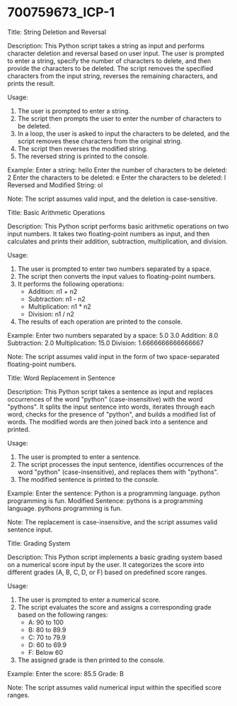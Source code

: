 # 700759673_ICP-1
Title: String Deletion and Reversal

Description:
This Python script takes a string as input and performs character deletion and reversal based on user input. The user is prompted to enter a string, specify the number of characters to delete, and then provide the characters to be deleted. The script removes the specified characters from the input string, reverses the remaining characters, and prints the result.

Usage:
1. The user is prompted to enter a string.
2. The script then prompts the user to enter the number of characters to be deleted.
3. In a loop, the user is asked to input the characters to be deleted, and the script removes these characters from the original string.
4. The script then reverses the modified string.
5. The reversed string is printed to the console.

Example:
Enter a string: hello
Enter the number of characters to be deleted: 2
Enter the characters to be deleted: e
Enter the characters to be deleted: l
Reversed and Modified String: ol

Note: The script assumes valid input, and the deletion is case-sensitive.



Title: Basic Arithmetic Operations

Description:
This Python script performs basic arithmetic operations on two input numbers. It takes two floating-point numbers as input, and then calculates and prints their addition, subtraction, multiplication, and division.

Usage:
1. The user is prompted to enter two numbers separated by a space.
2. The script then converts the input values to floating-point numbers.
3. It performs the following operations:
   - Addition: n1 + n2
   - Subtraction: n1 - n2
   - Multiplication: n1 * n2
   - Division: n1 / n2
4. The results of each operation are printed to the console.

Example:
Enter two numbers separated by a space: 5.0 3.0
Addition: 8.0
Subtraction: 2.0
Multiplication: 15.0
Division: 1.6666666666666667

Note: The script assumes valid input in the form of two space-separated floating-point numbers.

Title: Word Replacement in Sentence

Description:
This Python script takes a sentence as input and replaces occurrences of the word "python" (case-insensitive) with the word "pythons". It splits the input sentence into words, iterates through each word, checks for the presence of "python", and builds a modified list of words. The modified words are then joined back into a sentence and printed.

Usage:
1. The user is prompted to enter a sentence.
2. The script processes the input sentence, identifies occurrences of the word "python" (case-insensitive), and replaces them with "pythons".
3. The modified sentence is printed to the console.

Example:
Enter the sentence: Python is a programming language. python programming is fun.
Modified Sentence: pythons is a programming language. pythons programming is fun.

Note: The replacement is case-insensitive, and the script assumes valid sentence input.

Title: Grading System

Description:
This Python script implements a basic grading system based on a numerical score input by the user. It categorizes the score into different grades (A, B, C, D, or F) based on predefined score ranges.

Usage:
1. The user is prompted to enter a numerical score.
2. The script evaluates the score and assigns a corresponding grade based on the following ranges:
   - A: 90 to 100
   - B: 80 to 89.9
   - C: 70 to 79.9
   - D: 60 to 69.9
   - F: Below 60
3. The assigned grade is then printed to the console.

Example:
Enter the score: 85.5
Grade: B

Note: The script assumes valid numerical input within the specified score ranges.

